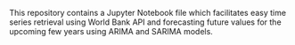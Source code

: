 This repository contains a Jupyter Notebook file which facilitates easy time series retrieval using World Bank API and forecasting future values for the upcoming few years using ARIMA and SARIMA models.